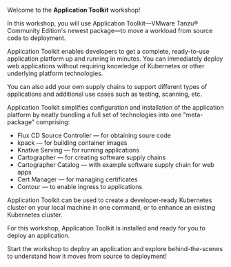 Welcome to the **Application Toolkit** workshop!

In this workshop, you will use Application Toolkit—VMware Tanzu® Community Edition's newest package—to move a workload from source code to deployment.

Application Toolkit enables developers to get a complete, ready-to-use application platform up and running in minutes. You can immediately deploy web applications without requiring knowledge of Kubernetes or other underlying platform technologies.

You can also add your own supply chains to support different types of applications and additional use cases such as testing, scanning, etc.

Application Toolkit simplifies configuration and installation of the application platform by neatly bundling a full set of technologies into one "meta-package"
comprising:

- Flux CD Source Controller — for obtaining soure code                        
- kpack                     — for building container images                   
- Knative Serving           — for running applications                        
- Cartographer              — for creating software supply chains             
- Cartographer Catalog      — with example software supply chain for web apps 
- Cert Manager              — for managing certificates                       
- Contour                   — to enable ingress to applications               



Application Toolkit can be used to create a developer-ready Kubernetes cluster on your local machine in one command, or to enhance an existing Kubernetes cluster.

For this workshop, Application Toolkit is installed and ready for you to deploy an application.

Start the workshop to deploy an application and explore behind-the-scenes to understand how it moves from source to deployment!
